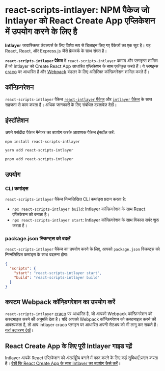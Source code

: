 # react-scripts-intlayer: NPM पैकेज जो Intlayer को React Create App एप्लिकेशन में उपयोग करने के लिए है

**Intlayer** जावास्क्रिप्ट डेवलपर्स के लिए विशेष रूप से डिज़ाइन किए गए पैकेजों का एक सूट है। यह React, React, और Express.js जैसे फ्रेमवर्क के साथ संगत है।

**`react-scripts-intlayer` पैकेज** में `react-scripts-intlayer` कमांड और प्लगइन्स शामिल हैं जो Intlayer को Create React App आधारित एप्लिकेशन के साथ एकीकृत करते हैं। ये प्लगइन्स [craco](https://craco.js.org/) पर आधारित हैं और [Webpack](https://webpack.js.org/) बंडलर के लिए अतिरिक्त कॉन्फ़िगरेशन शामिल करते हैं।

## कॉन्फ़िगरेशन

`react-scripts-intlayer` पैकेज [`react-intlayer` पैकेज](https://github.com/aymericzip/intlayer/blob/main/docs/hi/packages/react-intlayer/index.md) और [`intlayer` पैकेज](https://github.com/aymericzip/intlayer/blob/main/docs/hi/packages/intlayer/index.md) के साथ सहजता से काम करता है। अधिक जानकारी के लिए संबंधित दस्तावेज़ देखें।

## इंस्टॉलेशन

अपने पसंदीदा पैकेज मैनेजर का उपयोग करके आवश्यक पैकेज इंस्टॉल करें:

```bash packageManager="npm"
npm install react-scripts-intlayer
```

```bash packageManager="yarn"
yarn add react-scripts-intlayer
```

```bash packageManager="pnpm"
pnpm add react-scripts-intlayer
```

## उपयोग

### CLI कमांड्स

`react-scripts-intlayer` पैकेज निम्नलिखित CLI कमांड्स प्रदान करता है:

- `npx react-scripts-intlayer build`: Intlayer कॉन्फ़िगरेशन के साथ React एप्लिकेशन को बनाता है।
- `npx react-scripts-intlayer start`: Intlayer कॉन्फ़िगरेशन के साथ विकास सर्वर शुरू करता है।

### package.json स्क्रिप्ट्स को बदलें

`react-scripts-intlayer` पैकेज का उपयोग करने के लिए, आपको `package.json` स्क्रिप्ट्स को निम्नलिखित कमांड्स के साथ बदलना होगा:

```json fileName="package.json"
{
  "scripts": {
    "start": "react-scripts-intlayer start",
    "build": "react-scripts-intlayer build"
  }
}
```

## कस्टम Webpack कॉन्फ़िगरेशन का उपयोग करें

`react-scripts-intlayer` [craco](https://craco.js.org/) पर आधारित है, जो आपको Webpack कॉन्फ़िगरेशन को कस्टमाइज़ करने की अनुमति देता है।
यदि आपको Webpack कॉन्फ़िगरेशन को कस्टमाइज़ करने की आवश्यकता है, तो आप intlayer craco प्लगइन पर आधारित अपनी सेटअप को भी लागू कर सकते हैं। [यहां उदाहरण देखें](https://github.com/aymericzip/intlayer/blob/main/examples/react-app/craco.config.js)।

## React Create App के लिए पूरी Intlayer गाइड पढ़ें

Intlayer आपके React एप्लिकेशन को अंतर्राष्ट्रीय बनाने में मदद करने के लिए कई सुविधाएँ प्रदान करता है।
[देखें कि React Create App के साथ Intlayer का उपयोग कैसे करें](https://github.com/aymericzip/intlayer/blob/main/docs/hi/intlayer_with_create_react_app.md)।
